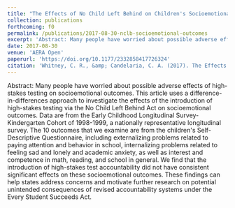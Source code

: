 ```yaml
---
title: "The Effects of No Child Left Behind on Children's Socioemotional Outcomes"
collection: publications
forthcoming: f0
permalink: /publications/2017-08-30-nclb-socioemotional-outcomes
excerpt: 'Abstract: Many people have worried about possible adverse effects of high-stakes testing on socioemotional outcomes. This article uses a difference-in-differences approach to investigate the effects of the introduction of high-stakes testing via the No Child Left Behind Act on socioemotional outcomes. Data are from the Early Childhood Longitudinal Survey-Kindergarten Cohort of 1998-1999, a nationally representative longitudinal survey. The 10 outcomes that we examine are from the children&apos;s Self-Descriptive Questionnaire, including externalizing problems related to paying attention and behavior in school, internalizing problems related to feeling sad and lonely and academic anxiety, as well as interest and competence in math, reading, and school in general. We find that the introduction of high-stakes test accountability did not have consistent significant effects on these socioemotional outcomes. These findings can help states address concerns and motivate further research on potential unintended consequences of revised accountability systems under the Every Student Succeeds Act.'
date: 2017-08-30
venue: 'AERA Open'
paperurl: 'https://doi.org/10.1177/2332858417726324'
citation: 'Whitney, C. R., &amp; Candelaria, C. A. (2017). The Effects of No Child Left Behind on Children&apos;s Socioemotional Outcomes. <i>AERA Open</i>. <i>3</i>(3), 1-21.'
---
```

Abstract: Many people have worried about possible adverse effects of high-stakes testing on socioemotional outcomes. This article uses a difference-in-differences approach to investigate the effects of the introduction of high-stakes testing via the No Child Left Behind Act on socioemotional outcomes. Data are from the Early Childhood Longitudinal Survey-Kindergarten Cohort of 1998-1999, a nationally representative longitudinal survey. The 10 outcomes that we examine are from the children&apos;s Self-Descriptive Questionnaire, including externalizing problems related to paying attention and behavior in school, internalizing problems related to feeling sad and lonely and academic anxiety, as well as interest and competence in math, reading, and school in general. We find that the introduction of high-stakes test accountability did not have consistent significant effects on these socioemotional outcomes. These findings can help states address concerns and motivate further research on potential unintended consequences of revised accountability systems under the Every Student Succeeds Act.
